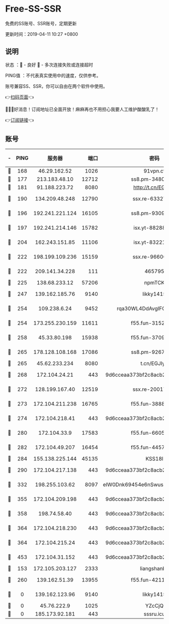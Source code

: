 # Free-SS-SSR

免费的SS账号、SSR账号，定期更新

更新时间：2019-04-11 10:27 +0800

## 说明

状态     ：🙂 - 良好 🙁 - 多次连接失败或连接超时

PING值   ：不代表真实使用中的速度，仅供参考。

账号兼容SS、SSR，你可以自由在两个软件中使用。

👉[扫码页面](https://liesauer.github.io/Free-SS-SSR/)👈

🎉🎉🎉好消息！订阅地址已全面开放！麻麻再也不用担心我要人工维护酸酸乳了！

👉[订阅链接](https://www.liesauer.net/yogurt/subscribe?ACCESS_TOKEN=DAYxR3mMaZAsaqUb)👈

## 账号

|-|PING|服务器|端口|密码|加密方式|区域|
|:----:|:----:|:-----:|-----:|:----:|:----:|:----:|
|🙂|168|46.29.162.52|1026|91vpn.cf|rc4-md5|RU|
|🙂|177|213.183.48.10|12712|ss8.pm-34809134|rc4-md5|RU|
|🙂|181|91.188.223.72|8080|http://t.cn/EGJIyrl|rc4-md5|RU|
|🙂|190|134.209.48.248|12790|ssx.re-63327109|aes-256-cfb|US|
|🙂|196|192.241.221.124|16105|ss8.pm-93095880|aes-256-cfb|US|
|🙂|197|192.241.214.146|15782|isx.yt-88288711|aes-256-cfb|US|
|🙂|204|162.243.151.85|11106|isx.yt-83221950|aes-256-cfb|US|
|🙂|222|198.199.109.236|15159|ssx.re-96600501|aes-256-cfb|US|
|🙂|222|209.141.34.228|111|465795|aes-256-cfb|US|
|🙂|225|138.68.233.12|57206|npmTCK|rc4-md5|US|
|🙂|247|139.162.185.76|9140|likky1415|aes-256-cfb|DE|
|🙂|254|109.238.6.24|9452|rqa30WL4DdAvgIFG6Fs3znzTa|aes-256-cfb|FR|
|🙂|254|173.255.230.159|11611|f55.fun-31525940|aes-256-cfb|US|
|🙂|258|45.33.80.198|15938|f55.fun-37093632|aes-256-cfb|US|
|🙂|265|178.128.108.168|17086|ss8.pm-92671065|aes-256-cfb|SG|
|🙂|265|45.62.233.234|8080|t.cn/EGJIyrl|rc4-md5|CA|
|🙂|268|172.104.24.21|443|9d6cceaa373bf2c8acb22e60b6a58be6|aes-256-cfb|US|
|🙂|272|128.199.167.40|12519|ssx.re-20017182|aes-256-cfb|SG|
|🙂|273|172.104.211.238|16765|f55.fun-38882804|aes-256-cfb|US|
|🙂|274|172.104.218.41|443|9d6cceaa373bf2c8acb22e60b6a58be6|aes-256-cfb|US|
|🙂|280|172.104.33.9|17583|f55.fun-66050377|aes-256-cfb|SG|
|🙂|282|172.104.49.207|16454|f55.fun-44571125|aes-256-cfb|SG|
|🙂|284|155.138.225.144|45135|KSS18l|rc4-md5|US|
|🙂|290|172.104.217.138|443|9d6cceaa373bf2c8acb22e60b6a58be6|aes-256-cfb|US|
|🙂|332|198.255.103.62|8097|eIW0Dnk69454e6nSwuspv9DmS201tQ0D|aes-256-cfb|US|
|🙂|355|172.104.209.198|443|9d6cceaa373bf2c8acb22e60b6a58be6|aes-256-cfb|US|
|🙂|358|198.74.58.40|443|9d6cceaa373bf2c8acb22e60b6a58be6|aes-256-cfb|US|
|🙂|364|172.104.218.230|443|9d6cceaa373bf2c8acb22e60b6a58be6|aes-256-cfb|US|
|🙂|364|172.104.215.24|443|9d6cceaa373bf2c8acb22e60b6a58be6|aes-256-cfb|US|
|🙂|453|172.104.31.152|443|9d6cceaa373bf2c8acb22e60b6a58be6|aes-256-cfb|US|
|🙂|153|172.105.203.127|2333|liangshanbo|chacha20|JP|
|🙂|260|139.162.51.39|13955|f55.fun-42110980|aes-256-cfb|SG|
|🙁|0|139.162.123.96|9140|likky1415|aes-256-cfb|JP|
|🙁|0|45.76.222.9|1025|YZcCjQ|rc4-md5|JP|
|🙁|0|185.173.92.181|443|sssru.icu|rc4-md5|RU|
